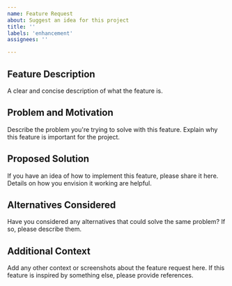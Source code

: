 ```yaml
---
name: Feature Request
about: Suggest an idea for this project
title: ''
labels: 'enhancement'
assignees: ''

---
```


## Feature Description
A clear and concise description of what the feature is.

## Problem and Motivation
Describe the problem you're trying to solve with this feature. Explain why this feature is important for the project.

## Proposed Solution
If you have an idea of how to implement this feature, please share it here. Details on how you envision it working are helpful.

## Alternatives Considered
Have you considered any alternatives that could solve the same problem? If so, please describe them.

## Additional Context
Add any other context or screenshots about the feature request here. If this feature is inspired by something else, please provide references.
